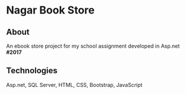 # Nagar Book Store

## About

An ebook store project for my school assignment developed in Asp.net **\#2017**

## Technologies

Asp.net, SQL Server, HTML, CSS, Bootstrap, JavaScript
